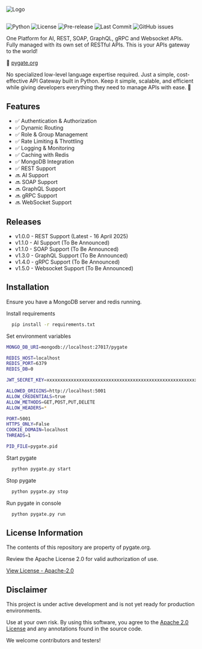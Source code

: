 
![Logo](https://i.ibb.co/Y5T8g9y/pygate-logo-white.png)

##

![Python](https://img.shields.io/badge/Python-3.10%2B-blue)
![License](https://img.shields.io/badge/license-Apache%202.0-green)
![Pre-release](https://img.shields.io/badge/release-pre--release-yellow)
![Last Commit](https://img.shields.io/github/last-commit/pypeople-dev/pygate)
![GitHub issues](https://img.shields.io/github/issues/pypeople-dev/pygate)

One Platform for AI, REST, SOAP, GraphQL, gRPC and Websocket APIs. Fully managed with its own set of RESTful APIs. This is your APIs gateway to the world!


🔗 [pygate.org](https://pygate.org)


No specialized low-level language expertise required. Just a simple, cost-effective API Gateway built in Python. Keep it simple, scalable, and efficient while giving developers everything they need to manage APIs with ease. 🐍


## Features
- ✅ Authentication & Authorization
- ✅ Dynamic Routing
- ✅ Role & Group Management
- ✅ Rate Limiting & Throttling
- ✅ Logging & Monitoring
- ✅ Caching with Redis
- ✅ MongoDB Integration
- ✅ REST Support
- 🔜 AI Support
- 🔜 SOAP Support
- 🔜 GraphQL Support
- 🔜 gRPC Support
- 🔜 WebSocket Support

## Releases
- v1.0.0 - REST Support (Latest - 16 April 2025)
- v1.1.0 - AI Support (To Be Announced)
- v1.1.0 - SOAP Support (To Be Announced)
- v1.3.0 - GraphQL Support (To Be Announced)
- v1.4.0 - gRPC Support (To Be Announced)
- v1.5.0 - Websocket Support (To Be Announced)


## Installation
Ensure you have a MongoDB server and redis running.

Install requirements

```bash
  pip install -r requirements.txt
```

Set environment variables
```bash
MONGO_DB_URI=mongodb://localhost:27017/pygate

REDIS_HOST=localhost
REDIS_PORT=6379
REDIS_DB=0

JWT_SECRET_KEY=xxxxxxxxxxxxxxxxxxxxxxxxxxxxxxxxxxxxxxxxxxxxxxxxxxxxxxxxxxxxxxxx

ALLOWED_ORIGINS=http://localhost:5001
ALLOW_CREDENTIALS=true
ALLOW_METHODS=GET,POST,PUT,DELETE
ALLOW_HEADERS=*

PORT=5001
HTTPS_ONLY=False
COOKIE_DOMAIN=localhost
THREADS=1

PID_FILE=pygate.pid
```

Start pygate
    
```bash
  python pygate.py start
```

Stop pygate
    
```bash
  python pygate.py stop
```

Run pygate in console
    
```bash
  python pygate.py run
```


## License Information
The contents of this repository are property of pygate.org.

Review the Apache License 2.0 for valid authorization of use.

[View License - Apache-2.0](https://www.apache.org/licenses/LICENSE-2.0)


## Disclaimer
This project is under active development and is not yet ready for production environments.

Use at your own risk. By using this software, you agree to the [Apache 2.0 License](https://www.apache.org/licenses/LICENSE-2.0) and any annotations found in the source code.

We welcome contributors and testers!
